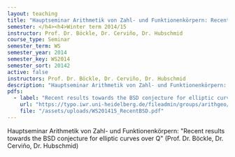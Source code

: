 ```yaml
---
layout: teaching
title: "Hauptseminar Arithmetik von Zahl- und Funktionenkörpern: Recent results towards the BSD conjecture for elliptic curves over Q (Prof. Dr. Böckle, Dr. Cerviño, Dr. Hubschmid)"
semester: </h4><h4>Winter term 2014/15
instructor: Prof. Dr. Böckle, Dr. Cerviño, Dr. Hubschmid
course_type: Seminar
semester_term: WS
semester_year: 2014
semester_key: WS2014
semester_sort: 20142
active: false
instructors: Prof. Dr. Böckle, Dr. Cerviño, Dr. Hubschmid
description: "Hauptseminar Arithmetik von Zahl- und Funktionenkörpern: Recent results towards the BSD conjecture for elliptic curves over Q (Prof. Dr. Böckle, Dr. Cerviño, Dr. Hubschmid)"
pdfs:
  - label: "Recent results towards the BSD conjecture for elliptic curves over Q"
    url: "https://typo.iwr.uni-heidelberg.de/fileadmin/groups/arithgeo/templates/data/Hauptseminare/WS201415_RecentBSD.pdf"
    file: "/assets/uploads/WS201415_RecentBSD.pdf"
---
```


Hauptseminar Arithmetik von Zahl- und Funktionenkörpern: "Recent results towards the BSD conjecture for elliptic curves over Q" (Prof. Dr. Böckle, Dr. Cerviño, Dr. Hubschmid)

